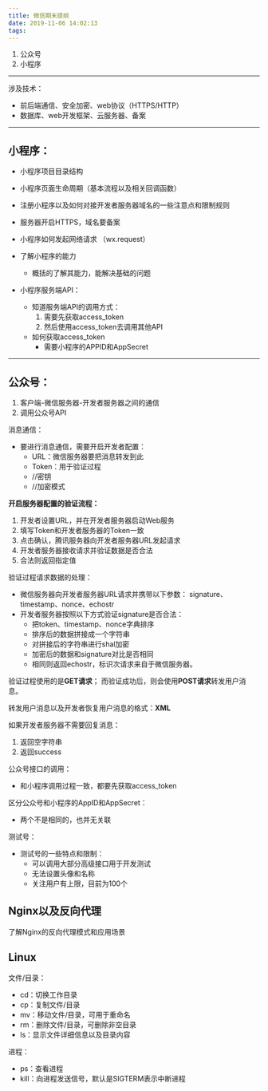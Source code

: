 ```yaml
---
title: 微信期末提纲
date: 2019-11-06 14:02:13
tags:
---
```

1. 公众号
2. 小程序

***
涉及技术：
* 前后端通信、安全加密、web协议（HTTPS/HTTP）
* 数据库、web开发框架、云服务器、备案
***
## 小程序：
* 小程序项目目录结构
* 小程序页面生命周期（基本流程以及相关回调函数）
* 注册小程序以及如何对接开发者服务器域名的一些注意点和限制规则
* 服务器开启HTTPS，域名要备案

* 小程序如何发起网络请求 （wx.request）

* 了解小程序的能力
  * 概括的了解其能力，能解决基础的问题

* 小程序服务端API：
  * 知道服务端API的调用方式：
    1. 需要先获取access_token
    2. 然后使用access_token去调用其他API
  * 如何获取access_token
    * 需要小程序的APPID和AppSecret

***
## 公众号：
1. 客户端-微信服务器-开发者服务器之间的通信
2. 调用公众号API


消息通信：
* 要进行消息通信，需要开启开发者配置：
  * URL：微信服务器要把消息转发到此
  * Token：用于验证过程
  * //密钥
  * //加密模式


**开启服务器配置的验证流程：**
  1. 开发者设置URL，并在开发者服务器启动Web服务
  2. 填写Token和开发者服务器的Token一致
  3. 点击确认，腾讯服务器向开发者服务器URL发起请求
  4. 开发者服务器接收请求并验证数据是否合法
  5. 合法则返回指定值


验证过程请求数据的处理：
  * 微信服务器向开发者服务器URL请求并携带以下参数：
    signature、timestamp、nonce、echostr
  * 开发者服务器按照以下方式验证signature是否合法：
    * 把token、timestamp、nonce字典排序
    * 排序后的数据拼接成一个字符串
    * 对拼接后的字符串进行shal加密
    * 加密后的数据和signature对比是否相同
    * 相同则返回echostr，标识次请求来自于微信服务器。


验证过程使用的是**GET请求**；
而验证成功后，则会使用**POST请求**转发用户消息。

转发用户消息以及开发者恢复用户消息的格式：**XML**

如果开发者服务器不需要回复消息：
  1. 返回空字符串
  2. 返回success

公众号接口的调用：
  *  和小程序调用过程一致，都要先获取access_token

区分公众号和小程序的AppID和AppSecret：
  * 两个不是相同的，也并无关联

测试号：
  * 测试号的一些特点和限制：
    * 可以调用大部分高级接口用于开发测试
    * 无法设置头像和名称
    * 关注用户有上限，目前为100个


## Nginx以及反向代理
了解Nginx的反向代理模式和应用场景

## Linux
文件/目录：
  * cd：切换工作目录
  * cp：复制文件/目录
  * mv：移动文件/目录，可用于重命名
  * rm：删除文件/目录，可删除非空目录
  * ls：显示文件详细信息以及目录内容

进程：
  * ps：查看进程
  * kill：向进程发送信号，默认是SIGTERM表示中断进程

